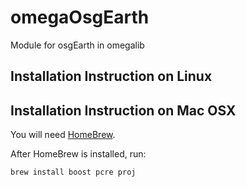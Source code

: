 omegaOsgEarth
=============

Module for osgEarth in omegalib

## Installation Instruction on Linux

## Installation Instruction on  Mac OSX
You will need [HomeBrew](http://mxcl.github.io/homebrew/).

After HomeBrew is installed, run:
```shell
brew install boost pcre proj
```
